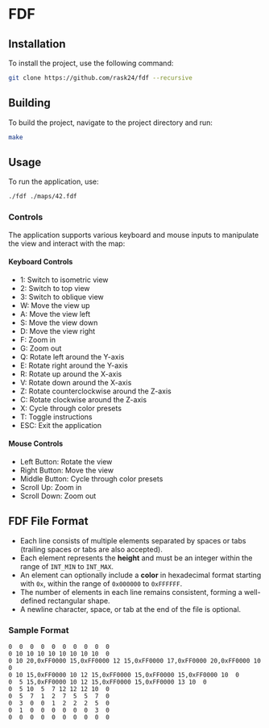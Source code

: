 # FDF

## Installation

To install the project, use the following command:

```sh
git clone https://github.com/rask24/fdf --recursive
```

## Building

To build the project, navigate to the project directory and run:

```sh
make
```

## Usage

To run the application, use:

```sh
./fdf ./maps/42.fdf
```

### Controls

The application supports various keyboard and mouse inputs to manipulate the view and interact with the map:

#### Keyboard Controls

- 1: Switch to isometric view
- 2: Switch to top view
- 3: Switch to oblique view
- W: Move the view up
- A: Move the view left
- S: Move the view down
- D: Move the view right
- F: Zoom in
- G: Zoom out
- Q: Rotate left around the Y-axis
- E: Rotate right around the Y-axis
- R: Rotate up around the X-axis
- V: Rotate down around the X-axis
- Z: Rotate counterclockwise around the Z-axis
- C: Rotate clockwise around the Z-axis
- X: Cycle through color presets
- T: Toggle instructions
- ESC: Exit the application

#### Mouse Controls

- Left Button: Rotate the view
- Right Button: Move the view
- Middle Button: Cycle through color presets
- Scroll Up: Zoom in
- Scroll Down: Zoom out

## FDF File Format

- Each line consists of multiple elements separated by spaces or tabs (trailing spaces or tabs are also accepted).
- Each element represents the **height** and must be an integer within the range of `INT_MIN` to `INT_MAX`.
- An element can optionally include a **color** in hexadecimal format starting with `0x`, within the range of `0x000000` to `0xFFFFFF`.
- The number of elements in each line remains consistent, forming a well-defined rectangular shape.
- A newline character, space, or tab at the end of the file is optional.

### Sample Format

```plaintext
0  0  0  0  0  0  0  0  0  0
0 10 10 10 10 10 10 10 10  0
0 10 20,0xFF0000 15,0xFF0000 12 15,0xFF0000 17,0xFF0000 20,0xFF0000 10  0
0 10 15,0xFF0000 10 12 15,0xFF0000 15,0xFF0000 15,0xFF0000 10  0
0  5 15,0xFF0000 10 12 15,0xFF0000 15,0xFF0000 13 10  0
0  5 10  5  7 12 12 12 10  0
0  5  7  1  2  7  5  5  7  0
0  3  0  0  1  2  2  2  5  0
0  1  0  0  0  0  0  0  3  0
0  0  0  0  0  0  0  0  0  0
```
